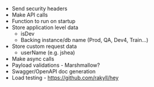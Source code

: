 * Send security headers
* Make API calls
* Function to run on startup
* Store application level data
  * isDev
  * Backing instance/db name (Prod, QA, Dev4, Train...)
* Store custom request data
  * userName (e.g. jshea)
* Make async calls
* Payload validations - Marshmallow?
* Swagger/OpenAPI doc generation
* Load testing - https://github.com/rakyll/hey